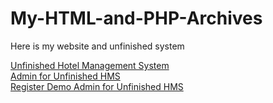 # My-HTML-and-PHP-Archives

Here is my website and unfinished system

<a href="https://ronsoberano.rf.gd/demo">Unfinished Hotel Management System</a><br>
<a href="https://ronsoberano.rf.gd/demo/admin/">Admin for Unfinished HMS</a><br>
<a href="https://ronsoberano.rf.gd/demo/admin/register.php">Register Demo Admin for Unfinished HMS</a>

